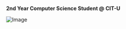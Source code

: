 **2nd Year Computer Science Student @ CIT-U**


![Image](https://github.com/user-attachments/assets/53b493f0-4ee4-4277-9a28-25514705b8c5)
